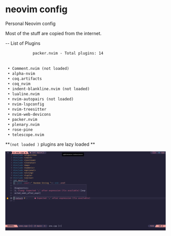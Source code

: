 # neovim config

Personal Neovim config

Most of the stuff are copied from the internet.


-- List of Plugins

                packer.nvim - Total plugins: 14


     • Comment.nvim (not loaded)
     • alpha-nvim
     • coq.artifacts
     • coq_nvim
     • indent-blankline.nvim (not loaded)
     • lualine.nvim
     • nvim-autopairs (not loaded)
     • nvim-lspconfig
     • nvim-treesitter
     • nvim-web-devicons
     • packer.nvim
     • plenary.nvim
     • rose-pine
     • telescope.nvim


 **`(not loaded )` plugins are lazy loaded **



 ![Screenshots](nvim.png)
